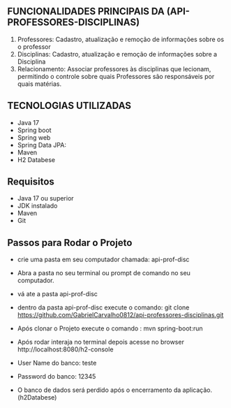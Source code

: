 ## FUNCIONALIDADES PRINCIPAIS DA (API-PROFESSORES-DISCIPLINAS)

1. Professores: Cadastro, atualização e remoção de informações sobre os o professor
2. Disciplinas: Cadastro, atualização e remoção de informações sobre a Disciplina
3. Relacionamento: Associar professores às disciplinas que lecionam, permitindo o controle sobre quais Professores são responsáveis por quais matérias.

## TECNOLOGIAS UTILIZADAS
- Java 17
- Spring boot
- Spring web
- Spring Data JPA:
- Maven
- H2 Databese


## Requisitos
- Java 17 ou superior
- JDK instalado
- Maven 
- Git


## Passos para Rodar o Projeto
- crie uma pasta em seu computador chamada: api-prof-disc
- Abra a pasta no seu terminal ou prompt de comando no seu computador.
- vá ate a pasta api-prof-disc
- dentro da pasta api-prof-disc execute o comando: git clone https://github.com/GabrielCarvalho0812/api-professores-disciplinas.git
- Após clonar o Projeto execute o comando : mvn spring-boot:run
- Após rodar interaja no terminal depois acesse no browser http://localhost:8080/h2-console
  
- User Name do banco: teste
- Password do banco: 12345
- O banco de dados será perdido após o encerramento da aplicação.(h2Databese)


  
